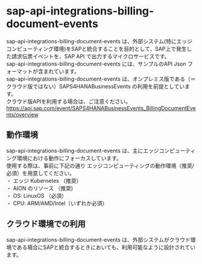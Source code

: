 # sap-api-integrations-billing-document-events  
sap-api-integrations-billing-document-events は、外部システム(特にエッジコンピューティング環境)をSAPと統合することを目的として、SAP上で発生した請求伝票イベントを、SAP API で出力するマイクロサービスです。  
sap-api-integrations-billing-document-events には、サンプルのAPI Json フォーマットが含まれています。  
sap-api-integrations-billing-document-events は、オンプレミス版である（＝クラウド版ではない）SAPS4HANABusinessEvents の利用を前提としています。  
クラウド版APIを利用する場合は、ご注意ください。  
https://api.sap.com/event/SAPS4HANABusinessEvents_BillingDocumentEvents/overview  

## 動作環境  

sap-api-integrations-billing-document-events は、主にエッジコンピューティング環境における動作にフォーカスしています。  
使用する際は、事前に下記の通り エッジコンピューティングの動作環境（推奨/必須）を用意してください。  
・ エッジ Kubernetes （推奨）    
・ AION のリソース （推奨)    
・ OS: LinuxOS （必須）    
・ CPU: ARM/AMD/Intel（いずれか必須）    

## クラウド環境での利用

sap-api-integrations-billing-document-events は、外部システムがクラウド環境である場合にSAPと統合するときにおいても、利用可能なように設計されています。  